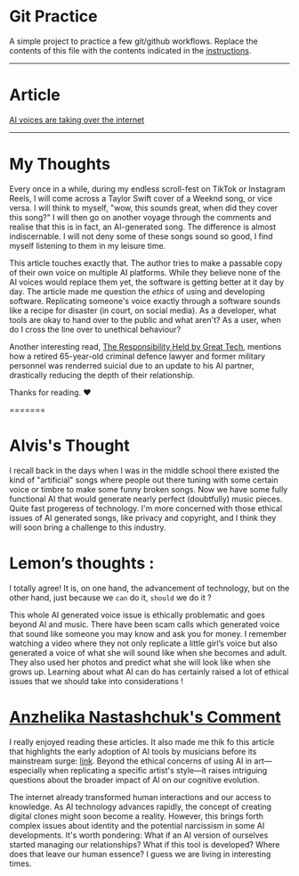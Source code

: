 # Git Practice
A simple project to practice a few git/github workflows.  Replace the contents of this file with the contents indicated in the [instructions](./instructions.md).

---

# Article
[AI voices are taking over the internet](https://www.theverge.com/23864878/ai-voice-clones-podcastle-elevenlabs-personal-voice)

---

# My Thoughts
Every once in a while, during my endless scroll-fest on TikTok or Instagram Reels, I will come across a Taylor Swift cover of a Weeknd song, or vice versa. I will think to myself, "wow, this sounds great, when did they cover this song?" I will then go on another voyage through the comments and realise that this is in fact, an AI-generated song. The difference is almost indiscernable. I will not deny some of these songs sound so good, I find myself listening to them in my leisure time. 

This article touches exactly that. The author tries to make a passable copy of their own voice on multiple AI platforms. While they believe none of the AI voices would replace them yet, the software is getting better at it day by day. The article made me question the *ethics* of using and developing software. Replicating someone's voice exactly through a software sounds like a recipe for disaster (in court, on social media). As a developer, what tools are okay to hand over to the public and what aren't? As a user, when do I cross the line over to unethical behaviour? 

Another interesting read, [The Responsibility Held by Great Tech](https://medium.com/predict/the-responsibility-held-by-great-tech-3063d8e9f168), mentions how a retired 65-year-old criminal defence lawyer and former military personnel was renderred suicial due to an update to his AI partner, drastically reducing the depth of their relationship.

Thanks for reading. :heart:


=======
# Alvis's Thought 
I recall back in the days when I was in the middle school there existed the kind of "artificial" songs where people out there tuning with some certain voice or timbre to make some funny broken songs. Now we have some fully functional AI that would generate nearly perfect (doubtfully) music pieces. Quite fast progeress of technology. I'm more concerned with those ethical issues of AI generated songs, like privacy and copyright, and I think they will soon bring a challenge to this industry. 

# Lemon’s thoughts :

I totally agree! It is, on one hand, the advancement of technology, but on the other hand, just because we `can` do it, `should` we do it ?

This whole AI generated voice issue is ethically problematic  and goes beyond AI and music. There have been scam calls which generated voice that sound like someone you may know and ask you for money. I remember watching a video where they not only replicate a little girl’s voice but also generated a voice of what she will sound like when she becomes and adult. They also used her photos and predict what she will look like when she grows up.  Learning about what AI can do has certainly raised a lot of ethical issues that we should take into considerations !

# [Anzhelika Nastashchuk's Comment](https://github.com/annsts)
I really enjoyed reading these articles. It also made me thik fo this article that highlights the early adoption of AI tools by musicians before its mainstream surge: [link](https://pitchfork.com/thepitch/musicians-are-already-using-ai-more-often-than-we-think/). Beyond the ethical concerns of using AI in art—especially when replicating a specific artist's style—it raises intriguing questions about the broader impact of AI on our cognitive evolution.

The internet already transformed human interactions and our access to knowledge. As AI technology advances rapidly, the concept of creating digital clones might soon become a reality. However, this brings forth complex issues about identity and the potential narcissism in some AI developments. It's worth pondering: What if an AI version of ourselves started managing our relationships? What if this tool is developed? Where does that leave our human essence? I guess we are living in interesting times. 
